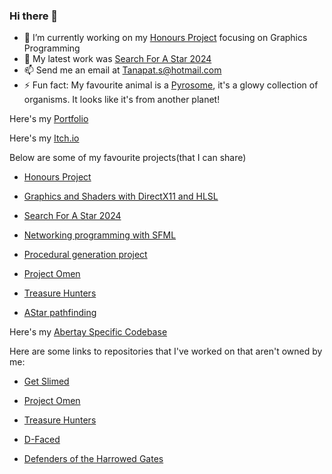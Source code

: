 ### Hi there 👋

- 🔭 I’m currently working on my [Honours Project](https://github.com/TaniCorn/Honours) focusing on Graphics Programming
- 🌱 My latest work was [Search For A Star 2024](https://github.com/TaniCorn/sfas-2024)
- 📫 Send me an email at Tanapat.s@hotmail.com
- ⚡ Fun fact: My favourite animal is a [Pyrosome](https://www.youtube.com/watch?v=MPkakSsbGYw&t=2s), it's a glowy collection of organisms. It looks like it's from another planet!

Here's my [Portfolio](https://tanapats6.wixsite.com/website)

Here's my [Itch.io](https://tanicorn.itch.io/)

Below are some of my favourite projects(that I can share)

- [Honours Project](https://github.com/TaniCorn/Honours) 

- [Graphics and Shaders with DirectX11 and HLSL](https://github.com/TaniCorn/Abertay-Projects/tree/main/CMP301)
  
- [Search For A Star 2024](https://github.com/TaniCorn/sfas-2024)

- [Networking programming with SFML](https://github.com/TaniCorn/Abertay-Projects/tree/main/CMP303)

- [Procedural generation project](https://github.com/TaniCorn/Abertay-Projects/tree/main/CMP305)

- [Project Omen](https://github.com/Whizzo123/RockFlockStudios-Prof-Project)

- [Treasure Hunters](https://github.com/Whizzo123/NSE_Competition)

- [AStar pathfinding](https://github.com/TaniCorn/Abertay-Projects/tree/main/CMP202)


Here's my [Abertay Specific Codebase](https://github.com/TaniCorn/privatecoderelease)



Here are some links to repositories that I've worked on that aren't owned by me:

- [Get Slimed](https://github.com/Whizzo123/Get_Slimed)
  
- [Project Omen](https://github.com/Whizzo123/RockFlockStudios-Prof-Project)

- [Treasure Hunters](https://github.com/Whizzo123/NSE_Competition)

- [D-Faced](https://github.com/Whizzo123/Defaced)

- [Defenders of the Harrowed Gates](https://github.com/Whizzo123/SpookGameJam)



<!--
List of some of the stuff I've done:

Procedural Generation
  - Cellular Automata
  - Poisson Disc
  - Particle Deposition
  - Perlin, Warped Perlin, Fbm
  - Faulting


Networking
  - Networking a 4 player co-op 2d zombie game


Graphics
  - OpenGL
  - DirectX11
  - Shaders
  - Dynamic tessellation
  - Lighting and shadow
  - Post-processing


AI
  - A*
  - Multi-threading A*


SFML
  - Graphics
  - Network


Itch.io
  - Cool games mostly from jams!
-->

<!--
**TaniCorn/TaniCorn** is a ✨ _special_ ✨ repository because its `README.md` (this file) appears on your GitHub profile.

Here are some ideas to get you started:

- 🔭 I’m currently working on ...
- 🌱 I’m currently learning ...
- 👯 I’m looking to collaborate on ...
- 🤔 I’m looking for help with ...
- 💬 Ask me about ...
- 📫 How to reach me: ...
- 😄 Pronouns: ...
- ⚡ Fun fact: ...
-->
